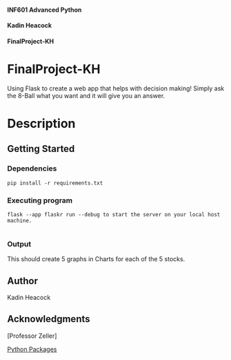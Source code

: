 #### INF601 Advanced Python
#### Kadin Heacock
#### FinalProject-KH

# FinalProject-KH

Using Flask to create a web app that helps with decision making! Simply ask the 8-Ball what you want and it will give you an answer.

# Description



## Getting Started

### Dependencies

```
pip install -r requirements.txt
```

### Executing program

```
flask --app flaskr run --debug to start the server on your local host machine.


```

### Output 

This should create 5 graphs in Charts for each of the 5 stocks.


## Author

Kadin Heacock

## Acknowledgments

[Professor Zeller]

[Python Packages](https://packaging.python.org/en/latest/tutorials/installing-packages/)